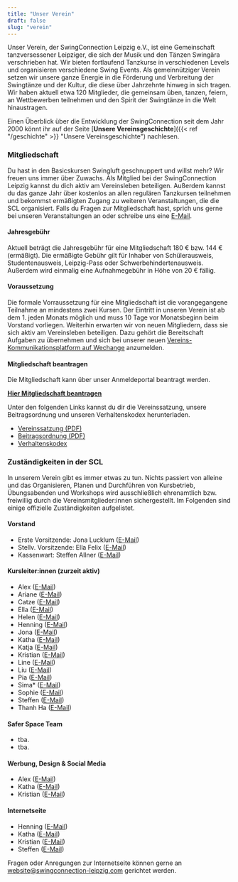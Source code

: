 ```yaml
---
title: "Unser Verein"
draft: false
slug: "verein"
---
```


Unser Verein, der SwingConnection Leipzig e.V., ist eine Gemeinschaft tanzversessener Leipziger, die sich der Musik und den Tänzen Swingära verschrieben hat. Wir bieten fortlaufend Tanzkurse in verschiedenen Levels und organisieren verschiedene Swing Events. Als gemeinnütziger Verein setzen wir unsere ganze Energie in die Förderung und Verbreitung der Swingtänze und der Kultur, die diese über Jahrzehnte hinweg in sich tragen. Wir haben aktuell etwa 120 Mitglieder, die gemeinsam üben, tanzen, feiern, an Wettbewerben teilnehmen und den Spirit der Swingtänze in die Welt hinaustragen.

Einen Überblick über die Entwicklung der SwingConnection seit dem Jahr 2000 könnt ihr auf der Seite [**Unsere Vereinsgeschichte**]({{< ref "/geschichte" >}} "Unsere Vereinsgeschichte") nachlesen.

### Mitgliedschaft
Du hast in den Basicskursen Swingluft geschnuppert und willst mehr? Wir freuen uns immer über Zuwachs. Als Mitglied bei der SwingConnection Leipzig kannst du dich aktiv am Vereinsleben beteiligen. Außerdem kannst du das ganze Jahr über kostenlos an allen regulären Tanzkursen teilnehmen und bekommst ermäßigten Zugang zu weiteren Veranstaltungen, die die SCL organisiert. Falls du Fragen zur Mitgliedschaft hast, sprich uns gerne bei unseren Veranstaltungen an oder schreibe uns eine [E-Mail](info@swingconnection-leipzig.com).

#### Jahresgebühr
Aktuell beträgt die Jahresgebühr für eine Mitgliedschaft 180 € bzw. 144 € (ermäßigt). Die ermäßigte Gebühr gilt für Inhaber von Schülerausweis, Studentenausweis, Leipzig-Pass oder Schwerbehindertenausweis. Außerdem wird einmalig eine Aufnahmegebühr in Höhe von 20 € fällig.

#### Voraussetzung
Die formale Vorraussetzung für eine Mitgliedschaft ist die vorangegangene Teilnahme an mindestens zwei Kursen. Der Eintritt in unseren Verein ist ab dem 1. jeden Monats möglich und muss 10 Tage vor Monatsbeginn beim Vorstand vorliegen. Weiterhin erwarten wir von neuen Mitgliedern, dass sie sich aktiv am Vereinsleben beteiligen. Dazu gehört die Bereitschaft Aufgaben zu übernehmen und sich bei unserer neuen [Vereins-Kommunikationsplatform auf Wechange](https://wechange.de/group/swing-connection-leipzig/) anzumelden.

#### Mitgliedschaft beantragen
Die Mitgliedschaft kann über unser Anmeldeportal beantragt werden.  

**[Hier Mitgliedschaft beantragen](https://easyverein.com/public/SCL/applicationform/3255)**

Unter den folgenden Links kannst du dir die Vereinssatzung, unsere Beitragsordnung und unseren Verhaltenskodex herunterladen.

- [Vereinssatzung (PDF)]()
- [Beitragsordnung (PDF)](../SCL_Beitragsordnung_2000.pdf)
- [Verhaltenskodex](https://docs.google.com/document/d/1EpcW5ju8RwoBK17TJuWFc2o_GQM9j8C42rYCSFf-o08/edit)

### Zuständigkeiten in der SCL
In unserem Verein gibt es immer etwas zu tun. Nichts passiert von alleine und das Organisieren, Planen und Durchführen von Kursbetrieb, Übungsabenden und Workshops wird ausschließlich ehrenamtlich bzw. freiwillig durch die Vereinsmitglieder:innen sichergestellt. Im Folgenden sind einige offizielle Zuständigkeiten aufgelistet.

#### Vorstand
- Erste Vorsitzende: Jona Lucklum ([E-Mail](jona@swingconnection-leipzig.com))  
- Stellv. Vorsitzende: Ella Felix ([E-Mail](ella@swingconnection-leipzig.com))  
- Kassenwart: Steffen Allner ([E-Mail](steffen@swingconnection-leipzig.com))  

#### Kursleiter:innen (zurzeit aktiv)
- Alex ([E-Mail](alex@swingconnection-leipzig.com))
- Ariane ([E-Mail](ariane@swingconnection-leipzig.com))
- Catze ([E-Mail](catze@swingconnection-leipzig.com))
- Ella ([E-Mail](ella@swingconnection-leipzig.com))
- Helen ([E-Mail](helen@swingconnection-leipzig.com))
- Henning ([E-Mail](henning@swingconnection-leipzig.com))
- Jona ([E-Mail](jona@swingconnection-leipzig.com))
- Katha ([E-Mail](katha@swingconnection-leipzig.com))
- Katja ([E-Mail](katja@swingconnection-leipzig.com))
- Kristian ([E-Mail](kristian@swingconnection-leipzig.com))
- Line ([E-Mail](line@swingconnection-leipzig.com)) 
- Liu ([E-Mail](liu@swingconnection-leipzig.com))
- Pia ([E-Mail](pia@swingconnection-leipzig.com))
- Sima* ([E-Mail](sima@swingconnection-leipzig.com))
- Sophie ([E-Mail](sophie@swingconnection-leipzig.com))
- Steffen ([E-Mail](steffen@swingconnection-leipzig.com))
- Thanh Ha ([E-Mail](thanhha@swingconnection-leipzig.com)) 

#### Safer Space Team
- tba.
- tba.

#### Werbung, Design & Social Media
- Alex ([E-Mail](alex@swingconnection-leipzig.com))
- Katha ([E-Mail](katha@swingconnection-leipzig.com))
- Kristian ([E-Mail](kristian@swingconnection-leipzig.com))

#### Internetseite
- Henning ([E-Mail](henning@swingconnection-leipzig.com))
- Katha ([E-Mail](katha@swingconnection-leipzig.com))
- Kristian ([E-Mail](kristian@swingconnection-leipzig.com))
- Steffen ([E-Mail](steffen@swingconnection-leipzig.com))

Fragen oder Anregungen zur Internetseite können gerne an website@swingconnection-leipzig.com gerichtet werden.

